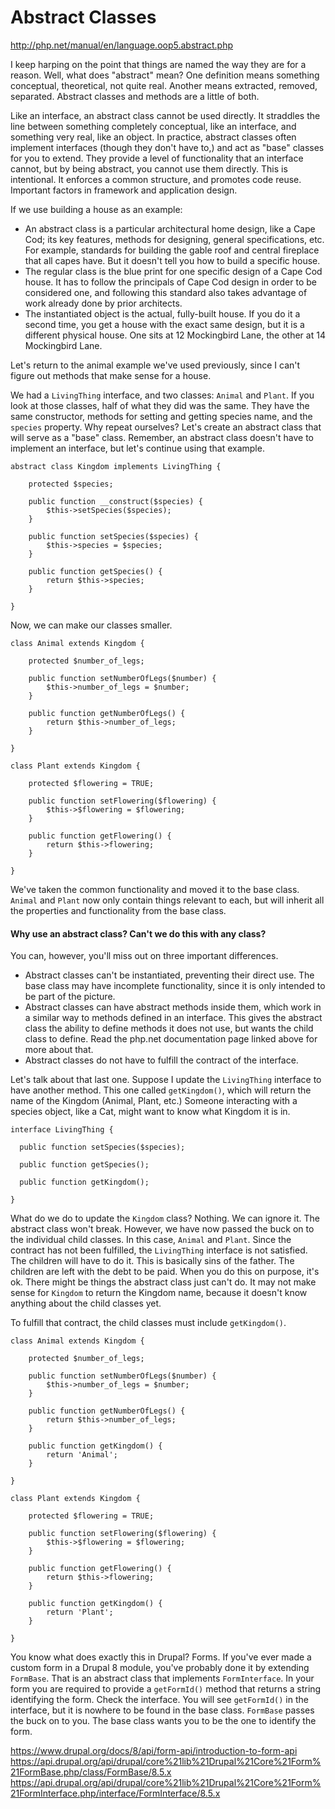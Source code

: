 # Abstract Classes

http://php.net/manual/en/language.oop5.abstract.php

I keep harping on the point that things are named the way they are for a reason. Well, what does "abstract" mean? One 
definition means something conceptual, theoretical, not quite real. Another means extracted, removed, separated. 
Abstract classes and methods are a little of both.

Like an interface, an abstract class cannot be used directly. It straddles the line between something completely 
conceptual, like an interface, and something very real, like an object. In practice, abstract classes often implement 
interfaces (though they don't have to,) and act as "base" classes for you to extend. They provide a level of 
functionality that an interface cannot, but by being abstract, you cannot use them directly. This is intentional. It 
enforces a common structure, and promotes code reuse. Important factors in framework and application design.

If we use building a house as an example:

* An abstract class is a particular architectural home design, like a Cape Cod; its key features, methods 
for designing, general specifications, etc. For example, standards for building the gable roof and central fireplace 
that all capes have. But it doesn't tell you how to build a specific house.
* The regular class is the blue print for one specific design of a Cape Cod house. It has to follow the principals of 
Cape Cod design in order to be considered one, and following this standard also takes advantage of work already done by 
prior architects.
* The instantiated object is the actual, fully-built house. If you do it a second time, you get a house 
with the exact same design, but it is a different physical house. One sits at 12 Mockingbird Lane, the other at 14 
Mockingbird Lane.

Let's return to the animal example we've used previously, since I can't figure out methods that make sense for a house.

We had a `LivingThing` interface, and two classes: `Animal` and `Plant`. If you look at those classes, half of what they 
did was the same. They have the same constructor, methods for setting and getting species name, and the `species` 
property. Why repeat ourselves? Let's create an abstract class that will serve as a "base" class. Remember, an abstract 
class doesn't have to implement an interface, but let's continue using that example.

```$xslt
abstract class Kingdom implements LivingThing {
 
    protected $species;
 
    public function __construct($species) {
        $this->setSpecies($species);
    }
 
    public function setSpecies($species) {
        $this->species = $species;
    }
 
    public function getSpecies() {
        return $this->species;
    }
 
}
```

Now, we can make our classes smaller.

```$xslt
class Animal extends Kingdom {
 
    protected $number_of_legs;
 
    public function setNumberOfLegs($number) {
        $this->number_of_legs = $number;
    }
 
    public function getNumberOfLegs() {
        return $this->number_of_legs;
    }
 
}
 
class Plant extends Kingdom {
 
    protected $flowering = TRUE;
 
    public function setFlowering($flowering) {
        $this->$flowering = $flowering;
    }
 
    public function getFlowering() {
        return $this->flowering;
    }

}
```

We've taken the common functionality and moved it to the base class. `Animal` and `Plant` now only contain things 
relevant to each, but will inherit all the properties and functionality from the base class.

#### Why use an abstract class? Can't we do this with any class?

You can, however, you'll miss out on three important differences.

* Abstract classes can't be instantiated, preventing their direct use. The base class may have incomplete functionality, 
since it is only intended to be part of the picture.
* Abstract classes can have abstract methods inside them, which work in a similar way to methods defined in an interface. 
This gives the abstract class the ability to define methods it does not use, but wants the child class to define. Read 
the php.net documentation page linked above for more about that.
* Abstract classes do not have to fulfill the contract of the interface.

Let's talk about that last one. Suppose I update the `LivingThing` interface to have another method. This one called 
`getKingdom()`, which will return the name of the Kingdom (Animal, Plant, etc.) Someone interacting with a species 
object, like a Cat, might want to know what Kingdom it is in.

```$xslt
interface LivingThing {
 
  public function setSpecies($species);
 
  public function getSpecies();
 
  public function getKingdom();
 
}
```

What do we do to update the `Kingdom` class? Nothing. We can ignore it. The abstract class won't break. However, we 
have now passed the buck on to the individual child classes. In this case, `Animal` and `Plant`. Since the contract has 
not been fulfilled, the `LivingThing` interface is not satisfied. The children will have to do it. This is basically 
sins of the father. The children are left with the debt to be paid. When you do this on purpose, it's ok. There might 
be things the abstract class just can't do. It may not make sense for `Kingdom` to return the Kingdom name, because it 
doesn't know anything about the child classes yet.

To fulfill that contract, the child classes must include `getKingdom()`.

```$xslt
class Animal extends Kingdom {
 
    protected $number_of_legs;
 
    public function setNumberOfLegs($number) {
        $this->number_of_legs = $number;
    }
 
    public function getNumberOfLegs() {
        return $this->number_of_legs;
    }
    
    public function getKingdom() {
        return 'Animal';
    }
 
}
 
class Plant extends Kingdom {
 
    protected $flowering = TRUE;
 
    public function setFlowering($flowering) {
        $this->$flowering = $flowering;
    }
 
    public function getFlowering() {
        return $this->flowering;
    }
    
    public function getKingdom() {
        return 'Plant';
    }

}
```

You know what does exactly this in Drupal? Forms. If you've ever made a custom form in a Drupal 8 module, you've probably 
done it by extending `FormBase`. That is an abstract class that implements `FormInterface`. In your form you are 
required to provide a `getFormId()` method that returns a string identifying the form. Check the interface. You will 
see `getFormId()` in the interface, but it is nowhere to be found in the base class. `FormBase` passes the buck on to 
you. The base class wants you to be the one to identify the form.

https://www.drupal.org/docs/8/api/form-api/introduction-to-form-api
https://api.drupal.org/api/drupal/core%21lib%21Drupal%21Core%21Form%21FormBase.php/class/FormBase/8.5.x
https://api.drupal.org/api/drupal/core%21lib%21Drupal%21Core%21Form%21FormInterface.php/interface/FormInterface/8.5.x